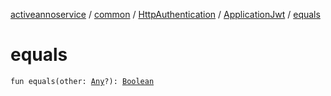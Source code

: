 [activeannoservice](../../../index.md) / [common](../../index.md) / [HttpAuthentication](../index.md) / [ApplicationJwt](index.md) / [equals](./equals.md)

# equals

`fun equals(other: `[`Any`](https://kotlinlang.org/api/latest/jvm/stdlib/kotlin/-any/index.html)`?): `[`Boolean`](https://kotlinlang.org/api/latest/jvm/stdlib/kotlin/-boolean/index.html)